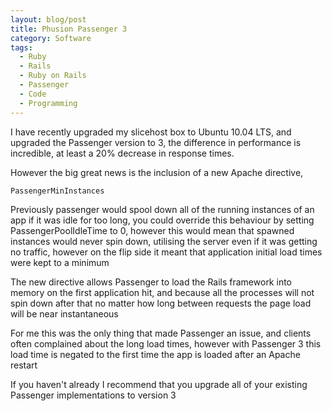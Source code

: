 ```yaml
---
layout: blog/post
title: Phusion Passenger 3
category: Software
tags:
  - Ruby
  - Rails
  - Ruby on Rails
  - Passenger
  - Code
  - Programming
---
```

I have recently upgraded my slicehost box to Ubuntu 10.04 LTS, and upgraded
the Passenger version to 3, the difference in performance is incredible, at
least a 20% decrease in response times.

However the big great news is the inclusion of a new Apache directive,

`PassengerMinInstances`

Previously passenger would spool down all of the running instances of an app
if it was idle for too long, you could override this behaviour by setting
PassengerPoolIdleTime to 0, however this would mean that spawned instances
would never spin down, utilising the server even if it was getting no traffic,
however on the flip side it meant that application initial load times were
kept to a minimum

The new directive allows Passenger to load the Rails framework into memory on
the first application hit, and because all the processes will not spin down
after that no matter how long between requests the page load will be near
instantaneous

For me this was the only thing that made Passenger an issue, and clients often
complained about the long load times, however with Passenger 3 this load time
is negated to the first time the app is loaded after an Apache restart

If you haven't already I recommend that you upgrade all of your existing
Passenger implementations to version 3
